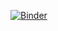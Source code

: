 [![Binder](https://mybinder.org/badge_logo.svg)](https://mybinder.org/v2/gh/YTHacker98/xddfg.git/main)

